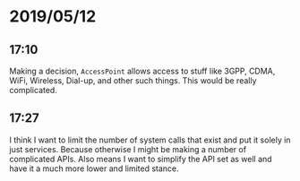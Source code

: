# 2019/05/12

## 17:10

Making a decision, `AccessPoint` allows access to stuff like 3GPP, CDMA,
WiFi, Wireless, Dial-up, and other such things. This would be really
complicated.

## 17:27

I think I want to limit the number of system calls that exist and put it
solely in just services. Because otherwise I might be making a number of
complicated APIs. Also means I want to simplify the API set as well and have
it a much more lower and limited stance.
